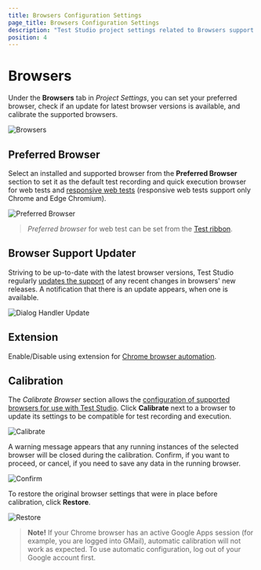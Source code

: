 ```yaml
---
title: Browsers Configuration Settings
page_title: Browsers Configuration Settings
description: "Test Studio project settings related to Browsers support. How to configure browser specific settings in Test Studio. Configure browsers in Test Studio. Calibrate Browsers in Test Studio. Set Preferred browser for recording and execution"
position: 4
---
```

# Browsers

Under the __Browsers__ tab in _Project Settings_, you can set your preferred browser, check if an update for latest browser versions is available, and calibrate the supported browsers.

![Browsers][1]

## Preferred Browser

Select an installed and supported browser from the __Preferred Browser__ section to set it as the default test recording and quick execution browser for web tests and <a href="/automated-tests/responsive/responsive-test" target="_blank">responsive web tests</a> (responsive web tests support only Chrome and Edge Chromium).

![Preferred Browser][2]

> *Preferred browser* for web test can be set from the <a href="/automated-tests/test-execution/quick-run-browsers" target="_blank">Test ribbon</a>.

## Browser Support Updater

Striving to be up-to-date with the latest browser versions, Test Studio regularly <a href="/features/dialogs-and-popups/dialog-handler-updater" target="_blank">updates the support</a> of any recent changes in browsers' new releases. A notification that there is an update appears, when one is available.

![Dialog Handler Update][3]

## Extension

Enable/Disable using extension for <a href="/prerequisites/configure-your-browser/chrome" target="_blank">Chrome browser automation</a>.

## Calibration

The _Calibrate Browser_ section allows the <a href="/prerequisites/configure-your-browser/browser-configuration" target="_blank">configuration of supported browsers for use with Test Studio</a>. Click **Calibrate** next to a browser to update its settings to be compatible for test recording and execution.

![Calibrate][5a]

A warning message appears that any running instances of the selected browser will be closed during the calibration. Confirm, if you want to proceed, or cancel, if you need to save any data in the running browser.

![Confirm][4]

To restore the original browser settings that were in place before calibration, click **Restore**.

![Restore][5]

> __Note!__ If your Chrome browser has an active Google Apps session (for example, you are logged into GMail), automatic calibration will not work as expected. To use automatic configuration, log out of your Google account first.

[1]: /img/features/project-settings/browsers/fig1.png
[2]: /img/features/project-settings/browsers/fig2.png
[3]: /img/features/project-settings/browsers/fig3.png
[4]: /img/features/project-settings/browsers/fig4.png
[5]: /img/features/project-settings/browsers/fig5.png
[5a]: /img/features/project-settings/browsers/fig5a.png
